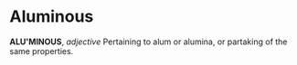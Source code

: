 # Aluminous

**ALU'MINOUS**, _adjective_ Pertaining to alum or alumina, or partaking of the same properties.